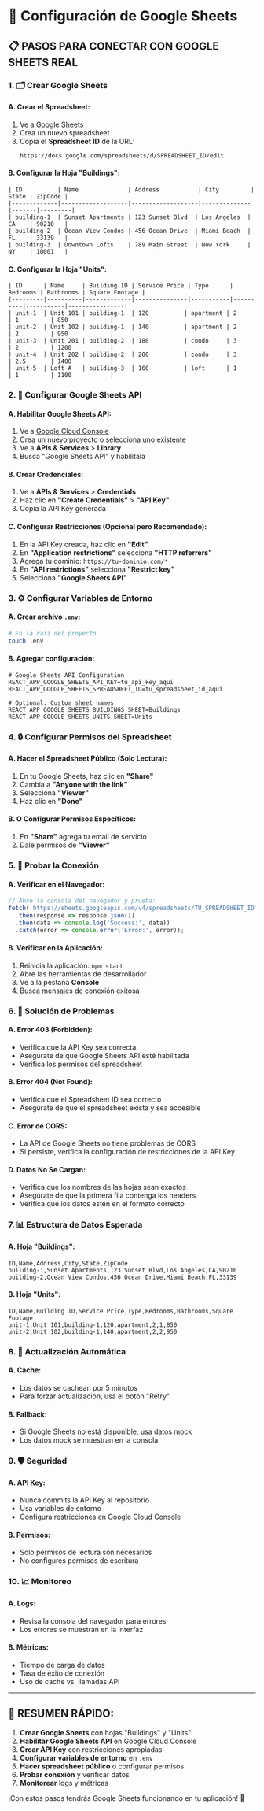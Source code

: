# 🔗 Configuración de Google Sheets

## 📋 **PASOS PARA CONECTAR CON GOOGLE SHEETS REAL**

### **1. 🗂️ Crear Google Sheets**

#### **A. Crear el Spreadsheet:**
1. Ve a [Google Sheets](https://sheets.google.com)
2. Crea un nuevo spreadsheet
3. Copia el **Spreadsheet ID** de la URL:
   ```
   https://docs.google.com/spreadsheets/d/SPREADSHEET_ID/edit
   ```

#### **B. Configurar la Hoja "Buildings":**
```
| ID          | Name              | Address           | City         | State | ZipCode |
|-------------|-------------------|-------------------|--------------|-------|---------|
| building-1  | Sunset Apartments | 123 Sunset Blvd  | Los Angeles  | CA    | 90210   |
| building-2  | Ocean View Condos | 456 Ocean Drive  | Miami Beach  | FL    | 33139   |
| building-3  | Downtown Lofts    | 789 Main Street  | New York     | NY    | 10001   |
```

#### **C. Configurar la Hoja "Units":**
```
| ID      | Name     | Building ID | Service Price | Type      | Bedrooms | Bathrooms | Square Footage |
|---------|----------|-------------|---------------|-----------|----------|-----------|----------------|
| unit-1  | Unit 101 | building-1  | 120          | apartment | 2        | 1         | 850            |
| unit-2  | Unit 102 | building-1  | 140          | apartment | 2        | 2         | 950            |
| unit-3  | Unit 201 | building-2  | 180          | condo     | 3        | 2         | 1200           |
| unit-4  | Unit 202 | building-2  | 200          | condo     | 3        | 2.5       | 1400           |
| unit-5  | Loft A   | building-3  | 160          | loft      | 1        | 1         | 1100           |
```

### **2. 🔑 Configurar Google Sheets API**

#### **A. Habilitar Google Sheets API:**
1. Ve a [Google Cloud Console](https://console.cloud.google.com/)
2. Crea un nuevo proyecto o selecciona uno existente
3. Ve a **APIs & Services** > **Library**
4. Busca "Google Sheets API" y habilítala

#### **B. Crear Credenciales:**
1. Ve a **APIs & Services** > **Credentials**
2. Haz clic en **"Create Credentials"** > **"API Key"**
3. Copia la API Key generada

#### **C. Configurar Restricciones (Opcional pero Recomendado):**
1. En la API Key creada, haz clic en **"Edit"**
2. En **"Application restrictions"** selecciona **"HTTP referrers"**
3. Agrega tu dominio: `https://tu-dominio.com/*`
4. En **"API restrictions"** selecciona **"Restrict key"**
5. Selecciona **"Google Sheets API"**

### **3. ⚙️ Configurar Variables de Entorno**

#### **A. Crear archivo `.env`:**
```bash
# En la raíz del proyecto
touch .env
```

#### **B. Agregar configuración:**
```env
# Google Sheets API Configuration
REACT_APP_GOOGLE_SHEETS_API_KEY=tu_api_key_aqui
REACT_APP_GOOGLE_SHEETS_SPREADSHEET_ID=tu_spreadsheet_id_aqui

# Optional: Custom sheet names
REACT_APP_GOOGLE_SHEETS_BUILDINGS_SHEET=Buildings
REACT_APP_GOOGLE_SHEETS_UNITS_SHEET=Units
```

### **4. 🔒 Configurar Permisos del Spreadsheet**

#### **A. Hacer el Spreadsheet Público (Solo Lectura):**
1. En tu Google Sheets, haz clic en **"Share"**
2. Cambia a **"Anyone with the link"**
3. Selecciona **"Viewer"**
4. Haz clic en **"Done"**

#### **B. O Configurar Permisos Específicos:**
1. En **"Share"** agrega tu email de servicio
2. Dale permisos de **"Viewer"**

### **5. 🧪 Probar la Conexión**

#### **A. Verificar en el Navegador:**
```javascript
// Abre la consola del navegador y prueba:
fetch(`https://sheets.googleapis.com/v4/spreadsheets/TU_SPREADSHEET_ID?key=TU_API_KEY`)
  .then(response => response.json())
  .then(data => console.log('Success:', data))
  .catch(error => console.error('Error:', error));
```

#### **B. Verificar en la Aplicación:**
1. Reinicia la aplicación: `npm start`
2. Abre las herramientas de desarrollador
3. Ve a la pestaña **Console**
4. Busca mensajes de conexión exitosa

### **6. 🚨 Solución de Problemas**

#### **A. Error 403 (Forbidden):**
- Verifica que la API Key sea correcta
- Asegúrate de que Google Sheets API esté habilitada
- Verifica los permisos del spreadsheet

#### **B. Error 404 (Not Found):**
- Verifica que el Spreadsheet ID sea correcto
- Asegúrate de que el spreadsheet exista y sea accesible

#### **C. Error de CORS:**
- La API de Google Sheets no tiene problemas de CORS
- Si persiste, verifica la configuración de restricciones de la API Key

#### **D. Datos No Se Cargan:**
- Verifica que los nombres de las hojas sean exactos
- Asegúrate de que la primera fila contenga los headers
- Verifica que los datos estén en el formato correcto

### **7. 📊 Estructura de Datos Esperada**

#### **A. Hoja "Buildings":**
```csv
ID,Name,Address,City,State,ZipCode
building-1,Sunset Apartments,123 Sunset Blvd,Los Angeles,CA,90210
building-2,Ocean View Condos,456 Ocean Drive,Miami Beach,FL,33139
```

#### **B. Hoja "Units":**
```csv
ID,Name,Building ID,Service Price,Type,Bedrooms,Bathrooms,Square Footage
unit-1,Unit 101,building-1,120,apartment,2,1,850
unit-2,Unit 102,building-1,140,apartment,2,2,950
```

### **8. 🔄 Actualización Automática**

#### **A. Cache:**
- Los datos se cachean por 5 minutos
- Para forzar actualización, usa el botón "Retry"

#### **B. Fallback:**
- Si Google Sheets no está disponible, usa datos mock
- Los datos mock se muestran en la consola

### **9. 🛡️ Seguridad**

#### **A. API Key:**
- Nunca commits la API Key al repositorio
- Usa variables de entorno
- Configura restricciones en Google Cloud Console

#### **B. Permisos:**
- Solo permisos de lectura son necesarios
- No configures permisos de escritura

### **10. 📈 Monitoreo**

#### **A. Logs:**
- Revisa la consola del navegador para errores
- Los errores se muestran en la interfaz

#### **B. Métricas:**
- Tiempo de carga de datos
- Tasa de éxito de conexión
- Uso de cache vs. llamadas API

---

## 🎯 **RESUMEN RÁPIDO:**

1. **Crear Google Sheets** con hojas "Buildings" y "Units"
2. **Habilitar Google Sheets API** en Google Cloud Console
3. **Crear API Key** con restricciones apropiadas
4. **Configurar variables de entorno** en `.env`
5. **Hacer spreadsheet público** o configurar permisos
6. **Probar conexión** y verificar datos
7. **Monitorear** logs y métricas

¡Con estos pasos tendrás Google Sheets funcionando en tu aplicación! 🚀 